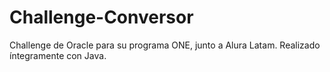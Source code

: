 # Challenge-Conversor
Challenge de Oracle para su programa ONE, junto a Alura Latam. Realizado íntegramente con Java. 
